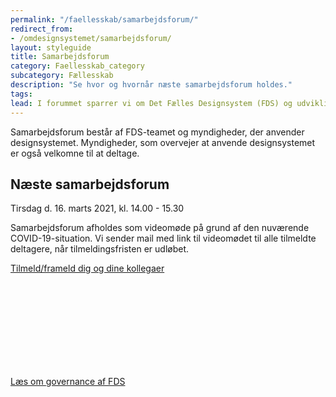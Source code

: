 ```yaml
---
permalink: "/faellesskab/samarbejdsforum/"
redirect_from:
- /omdesignsystemet/samarbejdsforum/
layout: styleguide
title: Samarbejdsforum
category: Faellesskab_category
subcategory: Fællesskab
description: "Se hvor og hvornår næste samarbejdsforum holdes."
tags:
lead: I forummet sparrer vi om Det Fælles Designsystem (FDS) og udviklingen fremadrettet.
---
```


Samarbejdsforum består af FDS-teamet og myndigheder, der anvender designsystemet. Myndigheder, som overvejer at anvende designsystemet er også velkomne til at deltage.

## Næste samarbejdsforum
<div class="alert alert-info mb-6">
<div class="alert-body">
<p class="alert-heading">Tirsdag d. 16. marts 2021, kl. 14.00 - 15.30</p>
<p class="alert-text">Samarbejdsforum afholdes som videomøde på grund af den nuværende COVID-19-situation. Vi sender mail med link til videomødet til alle tilmeldte deltagere, når tilmeldingsfristen er udløbet.</p>
<p><a href="https://digst.dk/digital-service/brugeroplevelse/samarbejdsforum-for-det-faelles-designsystem/" class="icon-link">Tilmeld/frameld dig og dine kollegaer<svg class="icon-svg" focusable="false" aria-hidden="true"><use xlink:href="#open-in-new"></use></svg></a></p>
</div></div>

<a href="/faellesskab/samarbejdsforum/governance/">Læs om governance af FDS</a>

